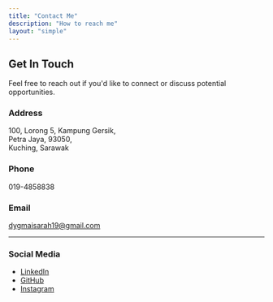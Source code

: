 ```yaml
---
title: "Contact Me"
description: "How to reach me"
layout: "simple"
---
```


## Get In Touch

Feel free to reach out if you'd like to connect or discuss potential opportunities.

### Address
100, Lorong 5, Kampung Gersik,  
Petra Jaya, 93050,  
Kuching, Sarawak

### Phone
019-4858838

### Email
[dygmaisarah19@gmail.com](mailto:dygmaisarah19@gmail.com)

---

### Social Media

- [LinkedIn](https://linkedin.com/in/yourusername)
- [GitHub](https://github.com/yourusername)
- [Instagram](https://instagram.com/yourusername)